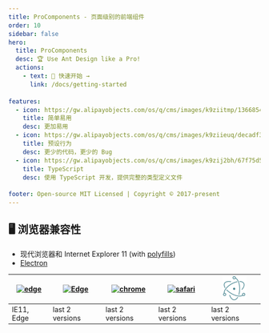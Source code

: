 ```yaml
---
title: ProComponents - 页面级别的前端组件
order: 10
sidebar: false
hero:
  title: ProComponents
  desc: 🏆 Use Ant Design like a Pro!
  actions:
    - text: 🥳 快速开始 →
      link: /docs/getting-started

features:
  - icon: https://gw.alipayobjects.com/os/q/cms/images/k9ziitmp/13668549-b393-42a2-97c3-a6365ba87ac2_w96_h96.png
    title: 简单易用
    desc: 更加易用
  - icon: https://gw.alipayobjects.com/os/q/cms/images/k9ziieuq/decadf3f-b53a-4c48-83f3-a2faaccf9ff7_w96_h96.png
    title: 预设行为
    desc: 更少的代码，更少的 Bug
  - icon: https://gw.alipayobjects.com/os/q/cms/images/k9zij2bh/67f75d56-0d62-47d6-a8a5-dbd0cb79a401_w96_h96.png
    title: TypeScript
    desc: 使用 TypeScript 开发，提供完整的类型定义文件

footer: Open-source MIT Licensed | Copyright © 2017-present
---
```


## 🖥 浏览器兼容性

- 现代浏览器和 Internet Explorer 11 (with [polyfills](https://stackoverflow.com/questions/57020976/polyfills-in-2019-for-ie11))
- [Electron](https://www.electronjs.org/)

| [![edge](https://raw.githubusercontent.com/alrra/browser-logos/master/src/edge/edge_48x48.png)](http://godban.github.io/browsers-support-badges/) | [![Edge](https://raw.githubusercontent.com/alrra/browser-logos/master/src/firefox/firefox_48x48.png)](http://godban.github.io/browsers-support-badges/) | [![chrome](https://raw.githubusercontent.com/alrra/browser-logos/master/src/chrome/chrome_48x48.png)](http://godban.github.io/browsers-support-badges/) | [![safari](https://raw.githubusercontent.com/alrra/browser-logos/master/src/safari/safari_48x48.png)](http://godban.github.io/browsers-support-badges/) | [![electron_48x48](https://raw.githubusercontent.com/alrra/browser-logos/master/src/electron/electron_48x48.png)](http://godban.github.io/browsers-support-badges/) |
| --- | --- | --- | --- | --- |
| IE11, Edge | last 2 versions | last 2 versions | last 2 versions | last 2 versions |
